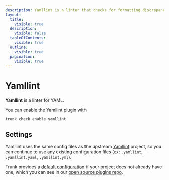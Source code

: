 ```yaml
---
description: Yamllint is a linter that checks for formatting discrepancies, key-value pair issues, and syntax errors, ensuring your YAML files are syntactically correct. 
layout:
  title:
    visible: true
  description:
    visible: false
  tableOfContents:
    visible: true
  outline:
    visible: true
  pagination:
    visible: true
---
```


# Yamllint

**Yamllint** is a linter for YAML.

You can enable the Yamllint plugin with

```shell
trunk check enable yamllint
```

## Settings


Yamllint uses the same config files as the
upstream [Yamllint](https://github.com/adrienverge/yamllint) project, so you can continue to use any
existing configuration files (ex: `.yamllint`, `.yamllint.yaml`, `.yamllint.yml`).
    

Trunk provides a [default configuration](https://github.com/trunk-io/plugins/tree/main/linters/yamllint) if your project does not already have one,
which you can see in our [open source plugins repo](https://github.com/trunk-io/plugins/tree/main).
